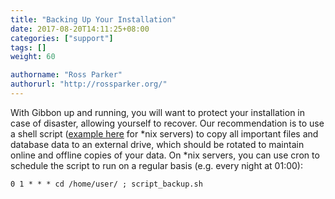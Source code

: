 ```yaml
---
title: "Backing Up Your Installation"
date: 2017-08-20T14:11:25+08:00
categories: ["support"]
tags: []
weight: 60

authorname: "Ross Parker"
authorurl: "http://rossparker.org/"
---
```


With Gibbon up and running, you will want to protect your installation in case of disaster, allowing yourself to recover. Our recommendation is to use a shell script ([example here](https://gibbonedu.org/wp-content/uploads/2015/04/script_backup1.sh) for *nix servers) to copy all important files and database data to an external drive, which should be rotated to maintain online and offline copies of your data. On *nix servers, you can use cron to schedule the script to run on a regular basis (e.g. every night at 01:00):

    0 1 * * * cd /home/user/ ; script_backup.sh

